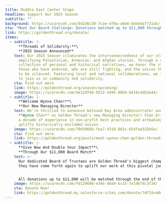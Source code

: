 ```yaml
---
title: Middle East Center Stage
headline: Support Our 2025 Season
subtitle: ""
background: https://ucarecdn.com/8d146c30-7cae-4f0a-a6e8-bddedaf731a5/
cta: "Meet Our Board Challenge: Donations matched up to $11,000 through this week!"
link: https://goldenthread.org/donate/
items:
  - subtitle: |-
      **Threads of Solidarity:**\
      **2﻿025 Season Announced**
    text: Our 2025 Season illuminates the interconnectedness of our struggles
      amplifying Palestinian, Armenian, and Afghan stories. Through a diverse
      collection of personal and historical narratives, we honor the strength of
      those who have endured, who are still fighting, and the voices that refuse
      to be silenced. Featuring local and national collaborations, we invite you
      to join us in community and solidarity.
    cta: Find out more
    link: https://goldenthread.org/season/upcoming/
    image: https://ucarecdn.com/9e12df46-9522-4495-88b9-b410c4db3a44/
  - subtitle: |-
      **Welcome Wynne Chan!**\
      **O﻿ur New Managing Director**
    text: We’re thrilled to announce beloved Bay Area administrator and artist
      **Wynne Chan** as Golden Thread's new Managing Director! Chan brings over
      a decade of experience in non-profit best practices and artmaking that
      uplifts historically-excluded voices.
    image: https://ucarecdn.com/70d396bb-fea7-4318-861c-654fae325b5e/
    cta: Find out more
    link: https://goldenthread.org/posts/meet-wynne-chan-golden-threads-new-managing-director/
  - subtitle: |-
      **Give Now A﻿nd Double Your Impact**\
      **T﻿hrough Our $11,000 Board Match**
    text: >-
      Our dedicated Board of Trustees are Golden Thread's biggest champions, and
      they have come forth again to uplift our work at this pivotal juncture. 


      A﻿ll donations up to $11,000 will be matched through the end of this week!
    image: https://ucarecdn.com/fd129698-e34e-48a9-bc15-7e19b7dc3f34/
    cta: Donate Now!
    link: https://goldenthread.my.salesforce-sites.com/donate/?dfId=a0n3Z00000tn4RsQAI
---
```

